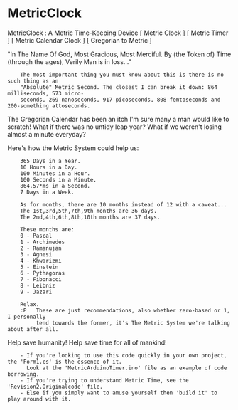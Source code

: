 # MetricClock
MetricClock : A Metric Time-Keeping Device [ Metric Clock ] [ Metric Timer ] [ Metric Calendar Clock ] [ Gregorian to Metric ]

"In The Name Of God, Most Gracious, Most Merciful.
By (the Token of) Time (through the ages), Verily Man is in loss..."

        The most important thing you must know about this is there is no such thing as an
        "Absolute" Metric Second. The closest I can break it down: 864 milliseconds, 573 micro-
        seconds, 269 nanoseconds, 917 picoseconds, 808 femtoseconds and 200-something attoseconds.

The Gregorian Calendar has been an itch I'm sure many a man would like to scratch!
What if there was no untidy leap year? What if we weren't losing almost a minute everyday?

Here's how the Metric System could help us:

        365 Days in a Year.
        10 Hours in a Day.
        100 Minutes in a Hour.
        100 Seconds in a Minute.
        864.57*ms in a Second.
        7 Days in a Week.
        
        As for months, there are 10 months instead of 12 with a caveat...
        The 1st,3rd,5th,7th,9th months are 36 days.
        The 2nd,4th,6th,8th,10th months are 37 days.

        These months are:
        0 - Pascal
        1 - Archimedes
        2 - Ramanujan
        3 - Agnesi
        4 - Khwarizmi
        5 - Einstein
        6 - Pythagoras
        7 - Fibonacci
        8 - Leibniz
        9 - Jazari

        Relax.
        :P   These are just recommendations, also whether zero-based or 1, I personally
             tend towards the former, it's The Metric System we're talking about after all.
        
Help save humanity! Help save time for all of mankind!

        - If you're looking to use this code quickly in your own project, the 'Form1.cs' is the essence of it.
          Look at the 'MetricArduinoTimer.ino' file as an example of code borrowing.
        - If you're trying to understand Metric Time, see the 'Revision2.Originalcode' file.
        - Else if you simply want to amuse yourself then 'build it' to play around with it.
